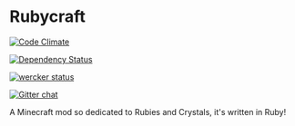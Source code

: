 Rubycraft
=========

[![Code Climate](https://codeclimate.com/github/k2b6s9j/Rubycraft.png)](https://codeclimate.com/github/k2b6s9j/Rubycraft)

[![Dependency Status](https://gemnasium.com/k2b6s9j/Rubycraft.svg)](https://gemnasium.com/k2b6s9j/Rubycraft)

[![wercker status](https://app.wercker.com/status/3b4a47b88ef78e78a4073bd798884c25/m/master "wercker status")](https://app.wercker.com/project/bykey/3b4a47b88ef78e78a4073bd798884c25)

[![Gitter chat](https://badges.gitter.im/k2b6s9j/Rubycraft.png)](https://gitter.im/k2b6s9j/Rubycraft)

A Minecraft mod so dedicated to Rubies and Crystals, it's written in Ruby!
